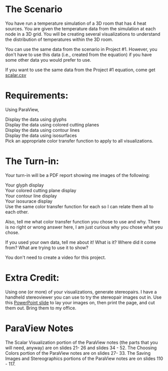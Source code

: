 # The Scenario
You have run a temperature simulation of a 3D room that has 4 heat sources. You are given the temperature data from the simulation at each node in a 3D grid. You will be creating several visualizations to understand the distribution of temperatures within the 3D room.  

You can use the same data from the scenario in Project #1. However, you don't have to use this data (i.e., created from the equation) if you have some other data you would prefer to use.  

If you want to use the same data from the Project #1 equation, come get [scalar.csv](file/scalar.csv)  

# Requirements:
Using ParaView,  

Display the data using glyphs  
Display the data using colored cutting planes  
Display the data using contour lines  
Display the data using isosurfaces  
Pick an appropriate color transfer function to apply to all visualizations.  
# The Turn-in:  
Your turn-in will be a PDF report showing me images of the following:  

Your glyph display  
Your colored cutting plane display  
Your contour line display  
Your isosurace display  
Use the same color transfer function for each so I can relate them all to each other.  

Also, tell me what color transfer function you chose to use and why. There is no right or wrong answer here, I am just curious why you chose what you chose.  

If you used your own data, tell me about it! What is it? Where did it come from? What are trying to use it to show?  

You don't need to create a video for this project.  

# Extra Credit:
Using one (or more) of your visualizations, generate stereopairs. I have a handheld stereoviewer you can use to try the stereopair images out in. Use this [PowerPoint slide](file/JustStereoSlide.pptx) to lay your images on, then print the page, and cut them out. Bring them to my office.

# ParaView Notes
The Scalar Visualization portion of the ParaView notes (the parts that you will need, anyway) are on slides 21- 26 and slides 34 - 52. 
The Choosing Colors portion of the ParaView notes are on slides 27- 33. 
The Saving Images and Stereographics portions of the ParaView notes are on slides 110 - 117.